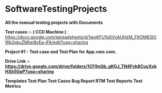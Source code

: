 # SoftwareTestingProjects
**All the manual testing projects with Documents**

**Test cases :- ( CCD Machine )**  : https://docs.google.com/spreadsheets/d/1woKFU1pSVxAUHzM_FKOM63IOWk2pkuZMIwi8xEa-jFA/edit?usp=sharing



**Project #1 - Test case and Test Plan for App.vwo.com.**

**Drive Link :- https://drive.google.com/drive/folders/1CF9nQb_gKGJ_TN4Fvb8CuyXxkHXk5GpP?usp=sharing**

**Templates
Test Plan
Test Cases
Bug Report
RTM
Test Reports
Test Metrics**



